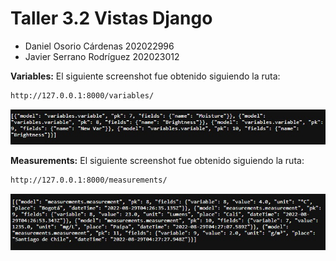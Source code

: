 # Taller 3.2 Vistas Django

* Daniel Osorio Cárdenas 202022996
* Javier Serrano Rodríguez 202023012


**Variables:** El siguiente screenshot fue obtenido siguiendo la ruta:

```bash
http://127.0.0.1:8000/variables/
```
![Variables](Screenshots/Variables.jpg)

**Measurements:** El siguiente screenshot fue obtenido siguiendo la ruta:

```bash
http://127.0.0.1:8000/measurements/
```
![Measurements](Screenshots/Measurements.jpg)